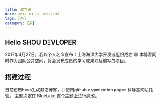 ```yaml
---
title: 成立语
date: 2017-04-27 16:22:55
tags: [杂]
category: [杂]
---
```


## Hello SHOU DEVLOPER

2017年4月27日，我以个人名义宣布：上海海洋大学开发者组织成立!😆
本博客同时作为团队公共空间，将会发布成员的学习成果以及编写的项目。
<!--more-->

## 搭建过程

目前使用hexo生成静态博客，并使用github organization pages 做静态网站托管。
主题决定在 BlueLake 这个主题上进行魔改。